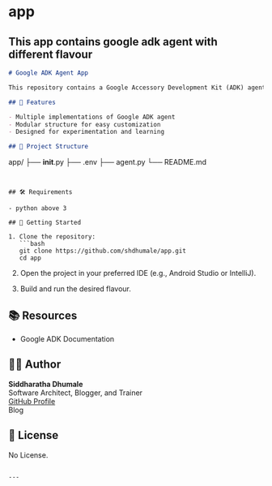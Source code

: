 # app
This app contains google adk agent with different flavour
---

```markdown
# Google ADK Agent App

This repository contains a Google Accessory Development Kit (ADK) agent implemented in various configurations or "flavours." 

## 🚀 Features

- Multiple implementations of Google ADK agent
- Modular structure for easy customization
- Designed for experimentation and learning

## 📁 Project Structure

```
app/
├── __init__.py
├── .env
├── agent.py
└── README.md
```


## 🛠️ Requirements

- python above 3

## 🧪 Getting Started

1. Clone the repository:
   ```bash
   git clone https://github.com/shdhumale/app.git
   cd app
   ```

2. Open the project in your preferred IDE (e.g., Android Studio or IntelliJ).

3. Build and run the desired flavour.

## 📚 Resources

- Google ADK Documentation

## 👨‍💻 Author

**Siddharatha Dhumale**  
Software Architect, Blogger, and Trainer  
[GitHub Profile](https://github.com/shdhumale/)  
Blog

## 📄 License

No License.
```

---
